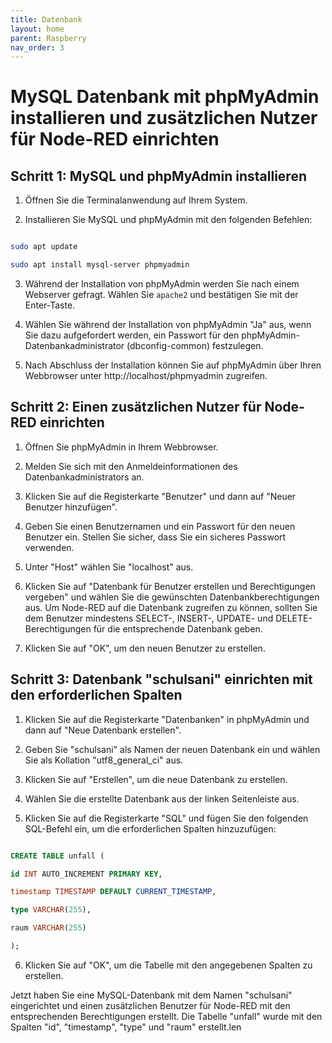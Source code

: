 ```yaml
---
title: Datenbank
layout: home
parent: Raspberry
nav_order: 3
---
```

# MySQL Datenbank mit phpMyAdmin installieren und zusätzlichen Nutzer für Node-RED einrichten

## Schritt 1: MySQL und phpMyAdmin installieren

1. Öffnen Sie die Terminalanwendung auf Ihrem System.

2. Installieren Sie MySQL und phpMyAdmin mit den folgenden Befehlen:

```bash

sudo apt update

sudo apt install mysql-server phpmyadmin

```

3. Während der Installation von phpMyAdmin werden Sie nach einem Webserver gefragt. Wählen Sie `apache2` und bestätigen Sie mit der Enter-Taste.

4. Wählen Sie während der Installation von phpMyAdmin "Ja" aus, wenn Sie dazu aufgefordert werden, ein Passwort für den phpMyAdmin-Datenbankadministrator (dbconfig-common) festzulegen.

5. Nach Abschluss der Installation können Sie auf phpMyAdmin über Ihren Webbrowser unter http://localhost/phpmyadmin zugreifen.

## Schritt 2: Einen zusätzlichen Nutzer für Node-RED einrichten

1. Öffnen Sie phpMyAdmin in Ihrem Webbrowser.

2. Melden Sie sich mit den Anmeldeinformationen des Datenbankadministrators an.

3. Klicken Sie auf die Registerkarte "Benutzer" und dann auf "Neuer Benutzer hinzufügen".

4. Geben Sie einen Benutzernamen und ein Passwort für den neuen Benutzer ein. Stellen Sie sicher, dass Sie ein sicheres Passwort verwenden.

5. Unter "Host" wählen Sie "localhost" aus.

6. Klicken Sie auf "Datenbank für Benutzer erstellen und Berechtigungen vergeben" und wählen Sie die gewünschten Datenbankberechtigungen aus. Um Node-RED auf die Datenbank zugreifen zu können, sollten Sie dem Benutzer mindestens SELECT-, INSERT-, UPDATE- und DELETE-Berechtigungen für die entsprechende Datenbank geben.

7. Klicken Sie auf "OK", um den neuen Benutzer zu erstellen.

## Schritt 3: Datenbank "schulsani" einrichten mit den erforderlichen Spalten

1. Klicken Sie auf die Registerkarte "Datenbanken" in phpMyAdmin und dann auf "Neue Datenbank erstellen".

2. Geben Sie "schulsani" als Namen der neuen Datenbank ein und wählen Sie als Kollation "utf8_general_ci" aus.

3. Klicken Sie auf "Erstellen", um die neue Datenbank zu erstellen.

4. Wählen Sie die erstellte Datenbank aus der linken Seitenleiste aus.

5. Klicken Sie auf die Registerkarte "SQL" und fügen Sie den folgenden SQL-Befehl ein, um die erforderlichen Spalten hinzuzufügen:

```sql

CREATE TABLE unfall (

id INT AUTO_INCREMENT PRIMARY KEY,

timestamp TIMESTAMP DEFAULT CURRENT_TIMESTAMP,

type VARCHAR(255),

raum VARCHAR(255)

);

```

6. Klicken Sie auf "OK", um die Tabelle mit den angegebenen Spalten zu erstellen.

Jetzt haben Sie eine MySQL-Datenbank mit dem Namen "schulsani" eingerichtet und einen zusätzlichen Benutzer für Node-RED mit den entsprechenden Berechtigungen erstellt. Die Tabelle "unfall" wurde mit den Spalten "id", "timestamp", "type" und "raum" erstellt.len

